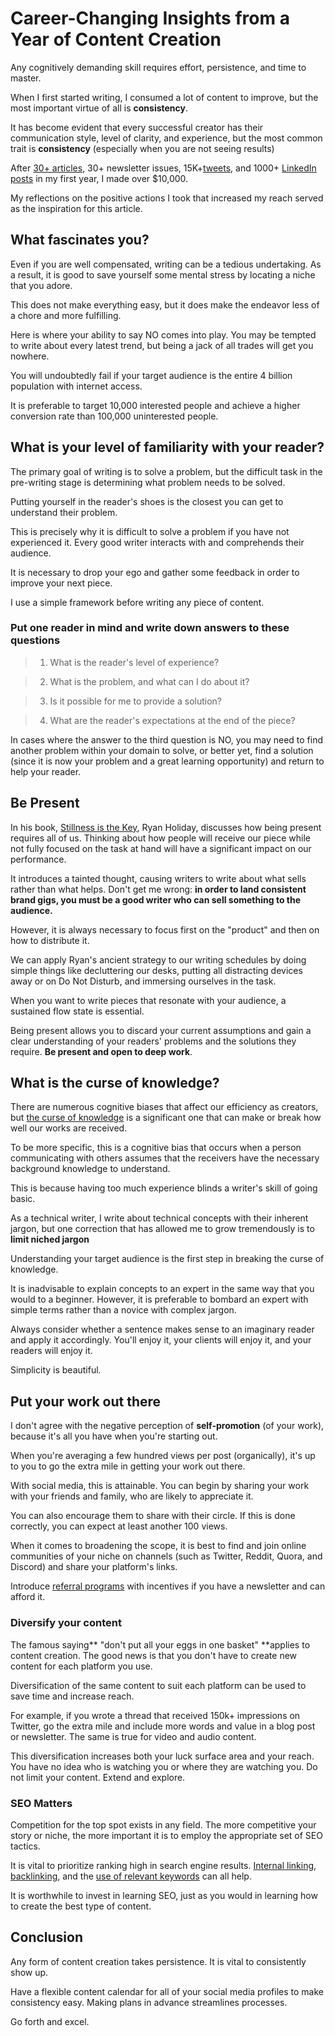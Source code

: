 # Career-Changing Insights from a Year of Content Creation

Any cognitively demanding skill requires effort, persistence, and time to master.

When I first started writing, I consumed a lot of content to improve, but the most important virtue of all is **consistency**.

It has become evident that every successful creator has their communication style, level of clarity, and experience, but the most common trait is **consistency** (especially when you are not seeing results)

After [30+ articles](https://www.michaelasiedu.com/), 30+ newsletter issues, 15K+[tweets](https://twitter.com/asiedu_dev), and 1000+ [LinkedIn posts](https://www.linkedin.com/in/michael-asiedu/) in my first year, I made over $10,000.

My reflections on the positive actions I took that increased my reach served as the inspiration for this article.


## What fascinates you?

Even if you are well compensated, writing can be a tedious undertaking. As a result, it is good to save yourself some mental stress by locating a niche that you adore. 

This does not make everything easy, but it does make the endeavor less of a chore and more fulfilling.

Here is where your ability to say NO comes into play. You may be tempted to write about every latest trend, but being a jack of all trades will get you nowhere. 

You will undoubtedly fail if your target audience is the entire 4 billion population with internet access. 

It is preferable to target 10,000 interested people and achieve a higher conversion rate than 100,000 uninterested people.

## What is your level of familiarity with your reader?

The primary goal of writing is to solve a problem, but the difficult task in the pre-writing stage is determining what problem needs to be solved. 

Putting yourself in the reader's shoes is the closest you can get to understand their problem.

This is precisely why it is difficult to solve a problem if you have not experienced it. Every good writer interacts with and comprehends their audience. 

It is necessary to drop your ego and gather some feedback in order to improve your next piece.

I use a simple framework before writing any piece of content.

### Put one reader in mind and write down answers to these questions

> 1. What is the reader's level of experience?

> 2. What is the problem, and what can I do about it?

> 3. Is it possible for me to provide a solution?

> 4. What are the reader's expectations at the end of the piece?

In cases where the answer to the third question is NO, you may need to find another problem within your domain to solve, or better yet, find a solution (since it is now your problem and a great learning opportunity) and return to help your reader.

## Be Present

In his book, [Stillness is the Key](https://www.amazon.com/Stillness-Key-Ryan-Holiday/dp/0525538585), Ryan Holiday, discusses how being present requires all of us. Thinking about how people will receive our piece while not fully focused on the task at hand will have a significant impact on our performance.

It introduces a tainted thought, causing writers to write about what sells rather than what helps. Don't get me wrong: **in order to land consistent brand gigs, you must be a good writer who can sell something to the audience.**

However, it is always necessary to focus first on the "product" and then on how to distribute it.

We can apply Ryan's ancient strategy to our writing schedules by doing simple things like decluttering our desks, putting all distracting devices away or on Do Not Disturb, and immersing ourselves in the task.

When you want to write pieces that resonate with your audience, a sustained flow state is essential. 

Being present allows you to discard your current assumptions and gain a clear understanding of your readers' problems and the solutions they require. **Be present and open to deep work**.

## What is the curse of knowledge?

There are numerous cognitive biases that affect our efficiency as creators, but [the curse of knowledge](https://en.wikipedia.org/wiki/Curse_of_knowledge) is a significant one that can make or break how well our works are received.

To be more specific, this is a cognitive bias that occurs when a person communicating with others assumes that the receivers have the necessary background knowledge to understand.

This is because having too much experience blinds a writer's skill of going basic.

As a technical writer, I write about technical concepts with their inherent jargon, but one correction that has allowed me to grow tremendously is to **limit niched jargon**

Understanding your target audience is the first step in breaking the curse of knowledge.

It is inadvisable to explain concepts to an expert in the same way that you would to a beginner. However, it is preferable to bombard an expert with simple terms rather than a novice with complex jargon.

Always consider whether a sentence makes sense to an imaginary reader and apply it accordingly. You'll enjoy it, your clients will enjoy it, and your readers will enjoy it.

Simplicity is beautiful.

## Put your work out there

I don't agree with the negative perception of **self-promotion** (of your work), because it's all you have when you're starting out. 

When you're averaging a few hundred views per post (organically), it's up to you to go the extra mile in getting your work out there. 

With social media, this is attainable. You can begin by sharing your work with your friends and family, who are likely to appreciate it.

You can also encourage them to share with their circle. If this is done correctly, you can expect at least another 100 views.
 
When it comes to broadening the scope, it is best to find and join online communities of your niche on channels (such as Twitter, Reddit, Quora, and Discord) and share your platform's links.

Introduce [referral programs](https://convertkit.com/newsletter-referral-program) with incentives if you have a newsletter and can afford it.

### Diversify your content

The famous saying** "don't put all your eggs in one basket" **applies to content creation. The good news is that you don't have to create new content for each platform you use. 

Diversification of the same content to suit each platform can be used to save time and increase reach.

For example, if you wrote a thread that received 150k+ impressions on Twitter, go the extra mile and include more words and value in a blog post or newsletter. The same is true for video and audio content.

This diversification increases both your luck surface area and your reach. You have no idea who is watching you or where they are watching you. Do not limit your content. Extend and explore.


### SEO Matters

Competition for the top spot exists in any field. The more competitive your story or niche, the more important it is to employ the appropriate set of SEO tactics.

It is vital to prioritize ranking high in search engine results. [Internal linking](https://neilpatel.com/blog/the-complete-guide-to-internal-linking/), [backlinking](https://mailchimp.com/marketing-glossary/backlinks/), and the [use of relevant keywords](https://blog.hubspot.com/marketing/how-to-do-keyword-research-ht) can all help. 

It is worthwhile to invest in learning SEO, just as you would in learning how to create the best type of content.


## Conclusion

Any form of content creation takes persistence. It is vital to consistently show up.

Have a flexible content calendar for all of your social media profiles to make consistency easy. Making plans in advance streamlines processes.

Go forth and excel.